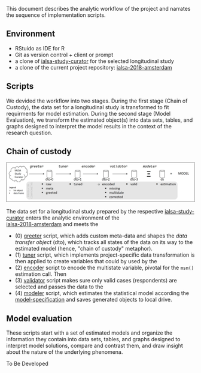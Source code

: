 This document describes the analytic workflow of the project and narrates the sequence of implementation scripts.



## Environment  

- RStuido as IDE for R
- Git as version control + client or prompt
- a clone of [ialsa-study-curator][ialsa-study-curator] for the selected longitudinal study
- a clone of the current project repository: [ialsa-2018-amsterdam][ialsa-2018-amsterdam]

## Scripts

We devided the workflow into two stages. During the first stage (Chain of Custody), the data set for a  longitudinal study is transformed to fit requirments for model estimation. During the second stage (Model Evaluation), we transform the estimated object(s) into data sets, tables, and graphs designed to interpret the model results in the context of the research question.


## Chain of custody

![chain-of-custody][chain-of-custody]  

The data set for a  longitudinal study prepared by the respective [ialsa-study-curator][ialsa-study-curator] enters the analytic environment of the    
[ialsa-2018-amsterdam][ialsa-2018-amsterdam] and meets the      
- (0) [greeter][greeter] script, which adds custom meta-data and shapes the _data transfer object_ (dto), which tracks all states of the data on its way to the estimated model (hence, "chain of custody" metaphor).    
- (1) [tuner][tuner] script, which implements project-specific data transformation is then applied to create variables that could by used by the   
- (2) [encoder][encoder] script to encode the multistate variable, pivotal for the `msm()` estimation call. Then    
- (3) [validator][validator] script makes sure only valid cases (respondents) are selected and passes the data to the    
- (4) [modeler][modeler] script, which estimates the statistical model according the  [model-specification][model-a-spec] and saves generated objects to local drive.   


## Model evaluation

These scripts start with a set of estimated models and organize the information they contain into data sets, tables, and graphs designed to interpret model solutions, compare and contrast them, and draw insight about the nature of the underlying phenomena. 

To Be Developed

[chain-of-custody]:libs/images/support/chain-of-custody.jpg  

[greeter]:https://github.com/IALSA/ialsa-2018-amsterdam/blob/master/manipulation/map/0-greeter-map.R
[tuner]:https://github.com/IALSA/ialsa-2018-amsterdam/blob/master/manipulation/map/1-tuner-map.R
[encoder]:https://github.com/IALSA/ialsa-2018-amsterdam/blob/master/manipulation/map/2-encoder-map.R
[validator]:https://github.com/IALSA/ialsa-2018-amsterdam/blob/master/manipulation/map/3-validator-map.R
[modeler]:https://github.com/IALSA/ialsa-2018-amsterdam/blob/master/manipulation/map/4-modeler-map.R

[model-a-spec]:https://github.com/IALSA/ialsa-2018-amsterdam/blob/master/libs/images/support/model-a-specification.jpg
[ialsa-study-curator]:https://github.com/IALSA/ialsa-study-curator/blob/master/README.md
[ialsa-2018-amsterdam]:https://github.com/IALSA/ialsa-2018-amsterdam/blob/master/README.md